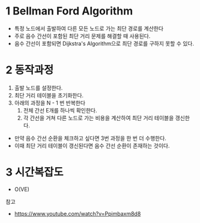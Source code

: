# 1 Bellman Ford Algorithm

- 특정 노드에서 출발하여 다른 모든 노드로 가는 최단 경로를 계산한다
- 주로 음수 간선이 포함된 최단 거리 문제를 해결할 때 사용된다.
- 음수 간선이 포함되면 Dijkstra's Algorithm으로 최단 경로를 구하지 못할 수 있다.



# 2 동작과정

1. 출발 노드를 설정한다.
2. 최단 거리 테이블을 초기화한다.
3. 아래의 과정을 N - 1 번 반복한다
   1. 전체 간선 E개를 하나씩 확인한다.
   2. 각 간선을 거쳐 다른 노드로 가는 비용을 계산하여 최단 거리 테이블을 갱신한다.

- 만약 음수 간선 순환을 체크하고 싶다면 3번 과정을 한 번 더 수행한다.
- 이때 최단 거리 테이블이 갱신된다면 음수 간선 순환이 존재하는 것이다.



# 3 시간복잡도

- O(VE)



참고

- https://www.youtube.com/watch?v=Ppimbaxm8d8